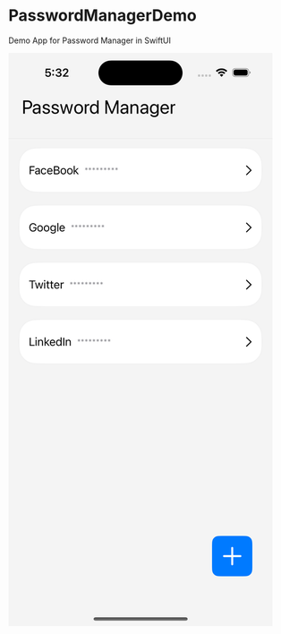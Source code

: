 # PasswordManagerDemo
 Demo App for Password Manager in SwiftUI

![image alt](https://github.com/rahul-ios-dev/PasswordManagerDemo/blob/d01218ab3bf8cf46362b567a7f62ad2a6f8f8e82/1.png)

